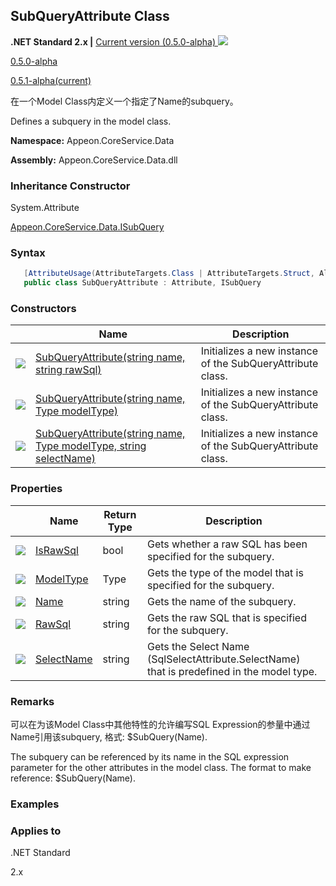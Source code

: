 ## **SubQueryAttribute Class**

**.NET Standard 2.x |**  <a href="javascript:void(0)" class="dropdown">Current version (0.5.0-alpha) <img src="~/images/dropdown.png"/></a>

<div class="otherversions"  value="versdiv">

<a href="javascript:void(0)">0.5.0-alpha</a>

<a href="javascript:void(0)">0.5.1-alpha(current)</a>

</div>

在一个Model Class内定义一个指定了Name的subquery。

Defines a subquery in the model class.

 **Namespace:** Appeon.CoreService.Data

 **Assembly:** Appeon.CoreService.Data.dll

### **Inheritance Constructor**

System.Attribute

[Appeon.CoreService.Data.ISubQuery](../../ISubQuery/ISubQuery.html)

### **Syntax**

```c#
   [AttributeUsage(AttributeTargets.Class | AttributeTargets.Struct, AllowMultiple = true)]
   public class SubQueryAttribute : Attribute, ISubQuery
```

### **Constructors**

|                           | Name                                                         | Description                                                       |
| ------------------------- | ------------------------------------------------------------ | ---------------------------------------------------------- |
| ![](~/images/method.jpeg) | [SubQueryAttribute(string name, string rawSql)](Constructor/SubQueryAttribute1.html) | Initializes a new instance of the SubQueryAttribute class. |
| ![](~/images/method.jpeg) | [SubQueryAttribute(string name, Type modelType)](Constructor/SubQueryAttribute2.html) | Initializes a new instance of the SubQueryAttribute class. |
| ![](~/images/method.jpeg) | [SubQueryAttribute(string name, Type modelType, string selectName)](Constructor/SubQueryAttribute3.html) | Initializes a new instance of the SubQueryAttribute class. |

### **Properties**

|                             | Name                                   | Return Type | Description                                                         |
| --------------------------- | -------------------------------------- | -------- | ------------------------------------------------------------ |
| ![](~/images/property.jpeg) | [IsRawSql](Property/IsRawSql.html)     | bool     | Gets whether a raw SQL has been specified for the subquery.  |
| ![](~/images/property.jpeg) | [ModelType](Property/ModelType.html)   | Type     | Gets the type of the model that is specified for the subquery. |
| ![](~/images/property.jpeg) | [Name](Property/Name.html)             | string   | Gets the name of the subquery.                               |
| ![](~/images/property.jpeg) | [RawSql](Property/RawSql.html)         | string   | Gets the raw SQL that is specified for the subquery.         |
| ![](~/images/property.jpeg) | [SelectName](Property/SelectName.html) | string   | Gets the Select Name (SqlSelectAttribute.SelectName) that is predefined in the model type. |

### **Remarks**

可以在为该Model Class中其他特性的允许编写SQL Expression的参量中通过Name引用该subquery, 格式: $SubQuery(Name).

The subquery can be referenced by its name in the SQL expression parameter for the other attributes in the model class. The format to make reference: $SubQuery(Name).

### **Examples**



### **Applies to**

.NET Standard 

2.x